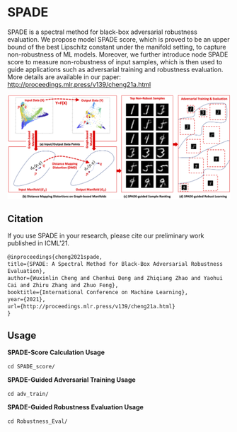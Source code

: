 SPADE
===============================

SPADE is a spectral method for black-box adversarial robustness evaluation. We propose model SPADE score, which is proved to be an upper bound of the best Lipschitz constant under the manifold setting, to capture non-robustness of ML models. Moreover, we further introduce node SPADE score to measure non-robustness of input samples, which is then used to guide applications such as adversarial training and robustness evaluation. More details are available in our paper: http://proceedings.mlr.press/v139/cheng21a.html

![Overview of the SPADE](/SPADE.png)

Citation
------------
If you use SPADE in your research, please cite our preliminary work
published in ICML'21.

```
@inproceedings{cheng2021spade,
title={SPADE: A Spectral Method for Black-Box Adversarial Robustness Evaluation},
author={Wuxinlin Cheng and Chenhui Deng and Zhiqiang Zhao and Yaohui Cai and Zhiru Zhang and Zhuo Feng},
booktitle={International Conference on Machine Learning},
year={2021},
url={http://proceedings.mlr.press/v139/cheng21a.html}
}
```

Usage
-----
**SPADE-Score Calculation Usage**

`cd SPADE_score/`

**SPADE-Guided Adversarial Training Usage**

`cd adv_train/`

**SPADE-Guided Robustness Evaluation Usage**

`cd Robustness_Eval/`
